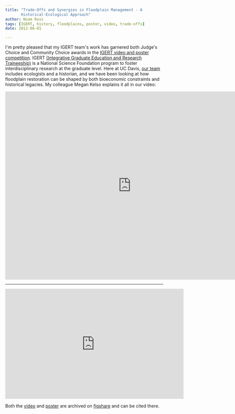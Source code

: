 ```yaml
---
title: "Trade-Offs and Synergies in Floodplain Management - A
       Historical-Ecological Approach"
author: Noam Ross
tags: [IGERT, history, floodplains, poster, video, trade-offs]
date: 2012-06-01

---
```



I'm pretty pleased that my IGERT team's work has garnered both Judge's
Choice and Community Choice awards in the [IGERT video and poster
competition](http://posterhall.org/igert2012/posters/306). IGERT
[(Integrative Graduate Education and Research
Traineeship)](http://www.igert.org/) is a National Science Foundation
program to foster interdisciplinary research at the graduate level. Here
at UC Davis, [our team](http://reach.ucdavis.edu/people/trainees.html)
includes ecologists and a historian, and we have been looking at how
floodplain restoration can be shaped by both bioeconomic constraints and
historical legacies. My colleague Megan Kelso explains it all in our
video:

<iframe src="http://player.vimeo.com/video/40908428?byline=0&amp;api=1&amp;player_id=vimeo_player_1" width="800" height="600" frameborder="0" webkitAllowFullScreen mozallowfullscreen allowFullScreen></iframe>

* * * * *

<iframe src="https://widgets.figshare.com/articles/92044/embed?show_title=1" width="568" height="351" allowfullscreen="true" frameborder="0"></iframe>

Both the
[video](http://figshare.com/articles/Trade-Offs_and_Synergies_in_Floodplain_Management_-_A_Historical-Ecological_Approach/92041)
and
[poster](http://figshare.com/articles/Trade-Offs_and_Synergies_in_Floodplain_Management_-_A_Historical-Ecological_Approach/92044)
are archived on [figshare](http://figshare.com) and can be cited there.
